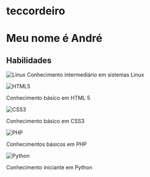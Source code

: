 # teccordeiro
# Meu nome é André 

## Habilidades
![Linux](https://img.shields.io/badge/Linux-FCC624?style=for-the-badge&logo=linux&logoColor=black)
 Conhecimento intermediário em sistemas Linux

 ![HTML5](https://img.shields.io/badge/html5-%23E34F26.svg?style=for-the-badge&logo=html5&logoColor=white)

Conhecimento básico em HTML 5

![CSS3](https://img.shields.io/badge/css3-%231572B6.svg?style=for-the-badge&logo=css3&logoColor=white)

Conhecimento básico em CSS3

![PHP](https://img.shields.io/badge/php-%23777BB4.svg?style=for-the-badge&logo=php&logoColor=white)

Conhecimentos básicos em PHP

![Python](https://img.shields.io/badge/python-3670A0?style=for-the-badge&logo=python&logoColor=ffdd54)

Conhecimento iniciante em Python

